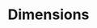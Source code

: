 ---
layout: default
bigquery: https://console.cloud.google.com/bigquery?p=covid-19-dimensions-ai&page=table&d=data&t=publications
contributors: Digital Science, https://www.digital-science.com/
cost: Free for personal, non-commercial use.
description: Dimensions contains more than 100 million publications, ranging from
  articles published in scholarly journals, books and book chapters, to preprints
  and conference proceedings. All publications are contextualized with linked data
  sets, funding, publications, patents, clinical trials, and policy documents. You
  can also view associated categories, funders, institutions, and researcher profiles.
documentation: https://docs.dimensions.ai/bigquery/index.html
last_edit: 04/09/2022, 13:13:52
location: https://www.dimensions.ai/products/free/
maintained_by: Digital Science, https://www.digital-science.com/
schema_fields:
- start_year
- eisbn
- category_hrcs_rac
- current_assignee_countries
- grant_number
- original_assignee_orgs
- phase
- associated_grant_ids
- original_assignee_countries
- filing_date
- issue
- priority_year
- associated_publication_pmid
- end_year
- acknowledgements
- organisation_details
- cpc
- journal
- interventions
- researcher_ids
- funding_nzd
- acronym
- category_icrp_ct
- investigators
- year
- relationships
- funding_cad
- publication_year
- end_date
- funder_org_state_codes
- family_id
- funding_usd
- family_count
- date_modified
- date_normal
- associated_publication_arxiv_id
- arxiv_id
- altmetrics
- labels
- patent_ids
- category_sdg
- supporting_grant_ids
- publication_ids
- conditions
- date
- funder_org_cities
- inventor_names
- foa_number
- established
- external_ids
- filing_status
- source_id
- granted_year
- brief_title
- category_hrcs_hc
- funder_orgs
- resulting_publication_ids
- legal_status
- repository_id
- funder_org_acronyms
- subtitles
- granted_date
- parent_id
- funding_details
- funding_currency
- application_number
- funding_aud
- research_org_city_names
- expiration_year
- open_access_categories_v2
- citation_string
- id
- categories
- aliases
- category_bra
- description
- category_uoa
- jurisdiction
- license
- concepts
- mesh_headings
- types
- category_rcdc
- metrics
- mesh_terms
- original_abstract
- publisher
- date_imported_gbq
- doi
- active_years
- repository_name
- resulting_publication_doi
- original_assignee
- current_assignee
- book_title
- funding_jpy
- registry
- priority_date
- email_address
- research_orgs
- ipcr
- category_icrp_cso
- assignee_orgs
- created_date
- funding_eur
- publication_date
- research_org_state_codes
- embargo_date
- funding_gbp
- pmid
- assignee_countries
- funding_cny
- address
- gender
- date_inserted
- repository_url
- research_org_countries
- name
- research_org_state_names
- legal_events
- proceedings_title
- date_online
- funding_chf
- original_title
- status
- category_for
- funder_org
- pages
- volume
- type
- funder_org_countries
- current_assignee_orgs
- kind
- book_series_title
- citations
- funding_amount
- isbn
- open_access_categories
- category_hra
- cited_by_ids
- family_members_ids
- conference
- start_date
- funder_countries
- research_org_cities
- linkout
- language
- wikipedia_url
- reference_ids
- editors
- associated_publication_id
- abstract
- expiration_date
- research_org_country_names
- pmcid
- citations_count
- acronyms
- filing_year
- journal_lists
- authors
- links
- date_print
- associated_publication_doi
- clinical_trial_ids
- title
shortname: dimensions
tags:
- scholarly literature
- patents
- funding
- clinical trials
- academic profiles
terms_of_use: 'Use of both the Dimensions COVID-19 dataset and full Dimensions dataset
  are subject to the Dimensions Terms of use: https://www.dimensions.ai/policies-terms-legal '
title: Dimensions
uuid: dcff88bd-fe6b-4fdb-8159-809bf9d7bc1c
---
